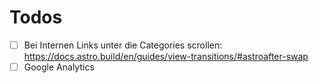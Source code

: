 # Todos
- [ ] Bei Internen Links unter die Categories scrollen: https://docs.astro.build/en/guides/view-transitions/#astroafter-swap
- [ ] Google Analytics
